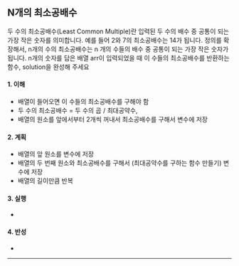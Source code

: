 ## N개의 최소공배수

두 수의 최소공배수(Least Common Multiple)란 입력된 두 수의 배수 중 공통이 되는 가장 작은 숫자를 의미합니다. 예를 들어 2와 7의 최소공배수는 14가 됩니다. 정의를 확장해서, n개의 수의 최소공배수는 n 개의 수들의 배수 중 공통이 되는 가장 작은 숫자가 됩니다. n개의 숫자를 담은 배열 arr이 입력되었을 때 이 수들의 최소공배수를 반환하는 함수, solution을 완성해 주세요

#### 1. 이해
- 배열이 들어오면 이 수들의 최소공배수를 구해야 함
- 두 수의 최소공배수 = 두 수의 곱 / 최대공약수,
- 배열의 원소를 앞에서부터 2개씩 꺼내서 최소공배수를 구해서 변수에 저장

#### 2. 계획
- 배열의 앞 원소를 변수에 저장
- 배열의 두 번째 원소와 최소공배수를 구해서 (최대공약수를 구하는 함수 만들기) 변수에 저장
- 배열의 길이만큼 반복

#### 3. 실행
- 

#### 4. 반성
- 

---
